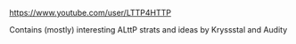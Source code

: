 https://www.youtube.com/user/LTTP4HTTP

Contains (mostly) interesting ALttP strats and ideas by Kryssstal and Audity
